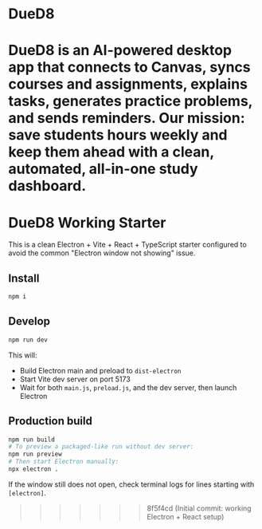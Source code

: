 # DueD8
DueD8 is an AI-powered desktop app that connects to Canvas, syncs courses and assignments, explains tasks, generates practice problems, and sends reminders. Our mission: save students hours weekly and keep them ahead with a clean, automated, all-in-one study dashboard.
=======
# DueD8 Working Starter

This is a clean Electron + Vite + React + TypeScript starter configured to avoid the common "Electron window not showing" issue.

## Install
```bash
npm i
```

## Develop
```bash
npm run dev
```
This will:
- Build Electron main and preload to `dist-electron`
- Start Vite dev server on port 5173
- Wait for both `main.js`, `preload.js`, and the dev server, then launch Electron

## Production build
```bash
npm run build
# To preview a packaged-like run without dev server:
npm run preview
# Then start Electron manually:
npx electron .
```

If the window still does not open, check terminal logs for lines starting with `[electron]`.
>>>>>>> 8f5f4cd (Initial commit: working Electron + React setup)
